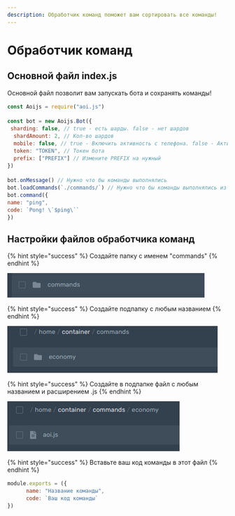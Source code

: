 ```yaml
---
description: Обработчик команд поможет вам сортировать все команды!
---
```


# Обработчик команд

## Основной файл index.js

Основной файл позволит вам запускать бота и сохранять команды!

```javascript
const Aoijs = require("aoi.js")
 
const bot = new Aoijs.Bot({
 sharding: false, // true - есть шарды. false - нет шардов 
  shardAmount: 2, // Кол-во шардов 
  mobile: false, // true - Включить активность с телефона. false - Активность с ПК
  token: "TOKEN", // Токен бота
  prefix: ["PREFIX"] // Измените PREFIX на нужный
})
 
bot.onMessage() // Нужно что бы команды выполнялись
bot.loadCommands(`./commands/`) // Нужно что бы команды выполнялись из папки с командами
bot.command({
name: "ping", 
code: `Pong! \`$ping\`` 
})
```

## Настройки файлов обработчика команд

{% hint style="success" %}
Создайте папку с именем "commands"
{% endhint %}

![](../../.gitbook/assets/snimok2.png)

{% hint style="success" %}
Создайте подпапку с любым названием
{% endhint %}

![](../../.gitbook/assets/snimok.png)

{% hint style="success" %}
Создайте в подпапке файл с любым названием и расширением .js
{% endhint %}

![](../../.gitbook/assets/snimok3.png)

{% hint style="success" %}
Вставьте ваш код команды в этот файл
{% endhint %}

```javascript
module.exports = ({
      name: "Название команды",
      code: `Ваш код команды`
})
```


